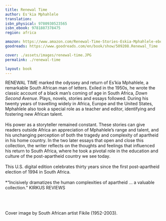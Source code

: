 ```yaml
---
title: Renewal Time
author: Es'kia Mphahlele
translation: 
isbn_physical: 9780930523565
isbn_ebook: 9781887378475
region: africa

amazon: https://www.amazon.com/Renewal-Time-Stories-Eskia-Mphahlele-ebook/dp/B0DD5F77G8/ref=sr_1_1?crid=2Z471AWIG9O7Y&dib=eyJ2IjoiMSJ9.z8LB3xiE-qpbbfWGkXVP-g.9soPm8MtP5Jl85LAu1AVTaTNsBUuhMf4Lc5_v9VNpUM&dib_tag=se&keywords=BOOKS+Mphahlele+Renewal+Time&qid=1732288491&sprefix=books+mphahlele+renewal+time%2Caps%2C159&sr=8-1
goodreads: https://www.goodreads.com/en/book/show/509208.Renewal_Time

cover: ./assets/images/renewal-time.JPG
permalink: ./renewal-time

layout: book
---
```

RENEWAL TIME marked the odyssey and return of Es’kia Mphahlele, a remarkable South African man of letters. Exiled in the 1950s, he wrote the classic account of a black man’s coming of age in South Africa, *Down Second Avenue*. Plays, novels, stories and essays followed. During his twenty years of travelling widely in Africa, Europe and the United States, Mphahlele also took a special role as a teacher and editor, identifying and fostering new African talent.
<br><br>
His power as a storyteller remained constant. These stories can give readers outside Africa an appreciation of Mphahlele’s range and talent, and his unchanging perception of both the tragedy and complexity of apartheid in his home country. In the two later essays that open and close this collection, the writer reflects on the thoughts and feelings that influenced his return to South Africa, where he took a pivotal role in the education and culture of the post-apartheid country we see today. 
 <br> <br>
This U.S. digital edition celebrates thirty years since the first post-apartheid election of 1994 in South Africa.
<br> <br>
*“Incisively dramatizes the human complexities of apartheid … a valuable collection.”  KIRKUS REVIEWS
<br> <br>

<br><br>
Cover image by South African artist Fikile (1952-2003).

